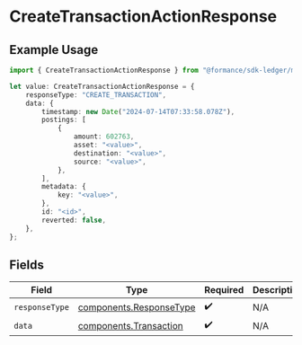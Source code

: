 # CreateTransactionActionResponse

## Example Usage

```typescript
import { CreateTransactionActionResponse } from "@formance/sdk-ledger/models/components";

let value: CreateTransactionActionResponse = {
    responseType: "CREATE_TRANSACTION",
    data: {
        timestamp: new Date("2024-07-14T07:33:58.078Z"),
        postings: [
            {
                amount: 602763,
                asset: "<value>",
                destination: "<value>",
                source: "<value>",
            },
        ],
        metadata: {
            key: "<value>",
        },
        id: "<id>",
        reverted: false,
    },
};
```

## Fields

| Field                                                              | Type                                                               | Required                                                           | Description                                                        |
| ------------------------------------------------------------------ | ------------------------------------------------------------------ | ------------------------------------------------------------------ | ------------------------------------------------------------------ |
| `responseType`                                                     | [components.ResponseType](../../models/components/responsetype.md) | :heavy_check_mark:                                                 | N/A                                                                |
| `data`                                                             | [components.Transaction](../../models/components/transaction.md)   | :heavy_check_mark:                                                 | N/A                                                                |